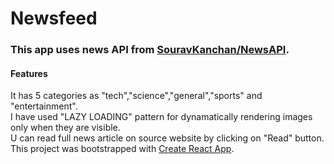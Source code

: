 # Newsfeed

### This app uses news API from <a href="https://github.com/SauravKanchan/NewsAPI">SouravKanchan/NewsAPI</a>.

#### Features
 It has 5 categories as "tech","science","general","sports" and "entertainment".<br/>
 I have used "LAZY LOADING" pattern for dynamatically rendering images only when they are visible.<br/>
 U can read full news article on source website by clicking on "Read" button.<br/>
This project was bootstrapped with [Create React App](https://github.com/facebook/create-react-app).

